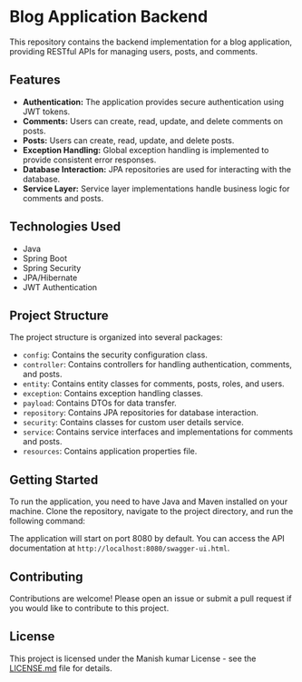 # Blog Application Backend

This repository contains the backend implementation for a blog application, providing RESTful APIs for managing users, posts, and comments.

## Features

- **Authentication:** The application provides secure authentication using JWT tokens.
- **Comments:** Users can create, read, update, and delete comments on posts.
- **Posts:** Users can create, read, update, and delete posts.
- **Exception Handling:** Global exception handling is implemented to provide consistent error responses.
- **Database Interaction:** JPA repositories are used for interacting with the database.
- **Service Layer:** Service layer implementations handle business logic for comments and posts.

## Technologies Used

- Java
- Spring Boot
- Spring Security
- JPA/Hibernate
- JWT Authentication

## Project Structure

The project structure is organized into several packages:

- `config`: Contains the security configuration class.
- `controller`: Contains controllers for handling authentication, comments, and posts.
- `entity`: Contains entity classes for comments, posts, roles, and users.
- `exception`: Contains exception handling classes.
- `payload`: Contains DTOs for data transfer.
- `repository`: Contains JPA repositories for database interaction.
- `security`: Contains classes for custom user details service.
- `service`: Contains service interfaces and implementations for comments and posts.
- `resources`: Contains application properties file.

## Getting Started

To run the application, you need to have Java and Maven installed on your machine. Clone the repository, navigate to the project directory, and run the following command:


The application will start on port 8080 by default. You can access the API documentation at `http://localhost:8080/swagger-ui.html`.

## Contributing

Contributions are welcome! Please open an issue or submit a pull request if you would like to contribute to this project.

## License

This project is licensed under the Manish kumar License - see the [LICENSE.md](LICENSE.md) file for details.
